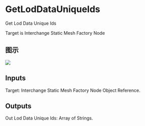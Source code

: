 # GetLodDataUniqueIds

Get Lod Data Unique Ids

Target is Interchange Static Mesh Factory Node

## 图示

![]($-20221218-19334879.png)

## Inputs

Target: Interchange Static Mesh Factory Node Object Reference.  

## Outputs

Out Lod Data Unique Ids: Array of Strings.

